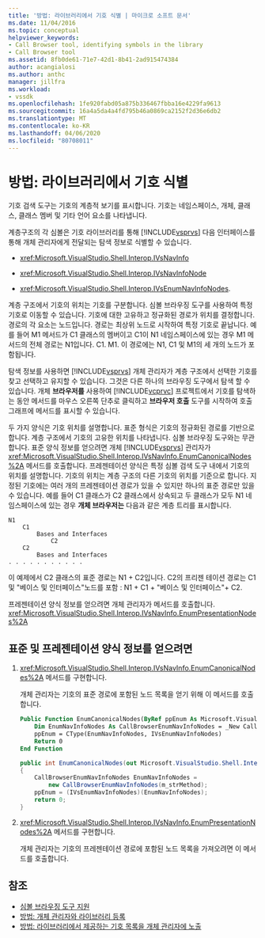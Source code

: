 ```yaml
---
title: '방법: 라이브러리에서 기호 식별 | 마이크로 소프트 문서'
ms.date: 11/04/2016
ms.topic: conceptual
helpviewer_keywords:
- Call Browser tool, identifying symbols in the library
- Call Browser tool
ms.assetid: 8fb0de61-71e7-42d1-8b41-2ad915474384
author: acangialosi
ms.author: anthc
manager: jillfra
ms.workload:
- vssdk
ms.openlocfilehash: 1fe920fabd05a875b336467fbba16e4229fa9613
ms.sourcegitcommit: 16a4a5da4a4fd795b46a0869ca2152f2d36e6db2
ms.translationtype: MT
ms.contentlocale: ko-KR
ms.lasthandoff: 04/06/2020
ms.locfileid: "80708011"
---
```

# <a name="how-to-identify-symbols-in-a-library"></a>방법: 라이브러리에서 기호 식별
기호 검색 도구는 기호의 계층적 보기를 표시합니다. 기호는 네임스페이스, 개체, 클래스, 클래스 멤버 및 기타 언어 요소를 나타냅니다.

 계층구조의 각 심볼은 기호 라이브러리를 통해 [!INCLUDE[vsprvs](../../code-quality/includes/vsprvs_md.md)] 다음 인터페이스를 통해 개체 관리자에게 전달되는 탐색 정보로 식별할 수 있습니다.

- <xref:Microsoft.VisualStudio.Shell.Interop.IVsNavInfo>

- <xref:Microsoft.VisualStudio.Shell.Interop.IVsNavInfoNode>

- <xref:Microsoft.VisualStudio.Shell.Interop.IVsEnumNavInfoNodes>.

 계층 구조에서 기호의 위치는 기호를 구분합니다. 심볼 브라우징 도구를 사용하여 특정 기호로 이동할 수 있습니다. 기호에 대한 고유하고 정규화된 경로가 위치를 결정합니다. 경로의 각 요소는 노드입니다. 경로는 최상위 노드로 시작하여 특정 기호로 끝납니다. 예를 들어 M1 메서드가 C1 클래스의 멤버이고 C1이 N1 네임스페이스에 있는 경우 M1 메서드의 전체 경로는 N1입니다. C1. M1. 이 경로에는 N1, C1 및 M1의 세 개의 노드가 포함됩니다.

 탐색 정보를 사용하면 [!INCLUDE[vsprvs](../../code-quality/includes/vsprvs_md.md)] 개체 관리자가 계층 구조에서 선택한 기호를 찾고 선택하고 유지할 수 있습니다. 그것은 다른 하나의 브라우징 도구에서 탐색 할 수 있습니다. 개체 **브라우저를** 사용하여 [!INCLUDE[vcprvc](../../code-quality/includes/vcprvc_md.md)] 프로젝트에서 기호를 탐색하는 동안 메서드를 마우스 오른쪽 단추로 클릭하고 **브라우저 호출** 도구를 시작하여 호출 그래프에 메서드를 표시할 수 있습니다.

 두 가지 양식은 기호 위치를 설명합니다. 표준 형식은 기호의 정규화된 경로를 기반으로 합니다. 계층 구조에서 기호의 고유한 위치를 나타냅니다. 심볼 브라우징 도구와는 무관합니다. 표준 양식 정보를 얻으려면 개체 [!INCLUDE[vsprvs](../../code-quality/includes/vsprvs_md.md)] 관리자가 <xref:Microsoft.VisualStudio.Shell.Interop.IVsNavInfo.EnumCanonicalNodes%2A> 메서드를 호출합니다. 프레젠테이션 양식은 특정 심볼 검색 도구 내에서 기호의 위치를 설명합니다. 기호의 위치는 계층 구조의 다른 기호의 위치를 기준으로 합니다. 지정된 기호에는 여러 개의 프레젠테이션 경로가 있을 수 있지만 하나의 표준 경로만 있을 수 있습니다. 예를 들어 C1 클래스가 C2 클래스에서 상속되고 두 클래스가 모두 N1 네임스페이스에 있는 경우 **개체 브라우저는** 다음과 같은 계층 트리를 표시합니다.

```
N1
    C1
        Bases and Interfaces
            C2
    C2
        Bases and Interfaces
. . . . . . . . . . .

```

 이 예제에서 C2 클래스의 표준 경로는 N1 + C2입니다. C2의 프리젠 테이션 경로는 C1 및 "베이스 및 인터페이스"노드를 포함 : N1 + C1 + "베이스 및 인터페이스"+ C2.

 프레젠테이션 양식 정보를 얻으려면 개체 관리자가 메서드를 호출합니다. <xref:Microsoft.VisualStudio.Shell.Interop.IVsNavInfo.EnumPresentationNodes%2A>

## <a name="to-obtain-canonical-and-presentation-forms-information"></a>표준 및 프레젠테이션 양식 정보를 얻으려면

1. <xref:Microsoft.VisualStudio.Shell.Interop.IVsNavInfo.EnumCanonicalNodes%2A> 메서드를 구현합니다.

     개체 관리자는 기호의 표준 경로에 포함된 노드 목록을 얻기 위해 이 메서드를 호출합니다.

    ```vb
    Public Function EnumCanonicalNodes(ByRef ppEnum As Microsoft.VisualStudio.Shell.Interop.IVsEnumNavInfoNodes) As Integer
        Dim EnumNavInfoNodes As CallBrowserEnumNavInfoNodes = _New CallBrowserEnumNavInfoNodes(m_strMethod)
        ppEnum = CType(EnumNavInfoNodes, IVsEnumNavInfoNodes)
        Return 0
    End Function
    ```

    ```csharp
    public int EnumCanonicalNodes(out Microsoft.VisualStudio.Shell.Interop.IVsEnumNavInfoNodes ppEnum)
    {
        CallBrowserEnumNavInfoNodes EnumNavInfoNodes =
            new CallBrowserEnumNavInfoNodes(m_strMethod);
        ppEnum = (IVsEnumNavInfoNodes)(EnumNavInfoNodes);
        return 0;
    }

    ```

2. <xref:Microsoft.VisualStudio.Shell.Interop.IVsNavInfo.EnumPresentationNodes%2A> 메서드를 구현합니다.

     개체 관리자는 기호의 프레젠테이션 경로에 포함된 노드 목록을 가져오려면 이 메서드를 호출합니다.

## <a name="see-also"></a>참조
- [심볼 브라우징 도구 지원](../../extensibility/internals/supporting-symbol-browsing-tools.md)
- [방법: 개체 관리자와 라이브러리 등록](../../extensibility/internals/how-to-register-a-library-with-the-object-manager.md)
- [방법: 라이브러리에서 제공하는 기호 목록을 개체 관리자에 노출](../../extensibility/internals/how-to-expose-lists-of-symbols-provided-by-the-library-to-the-object-manager.md)
